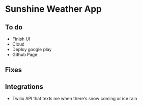# Sunshine Weather App

## To do
* Finish UI
* Cloud
* Deploy google play
* Github Page

## Fixes

## Integrations
* Twilio API that texts me when there's snow coming or ice rain


